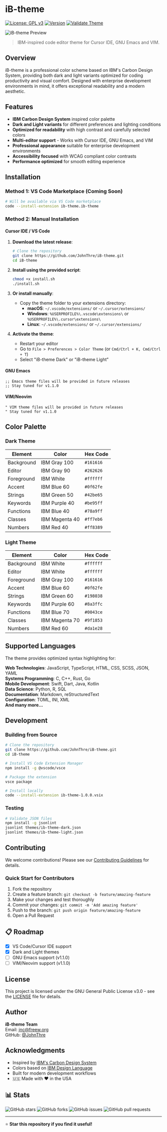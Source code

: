 # iB-theme

[![License: GPL v3](https://img.shields.io/badge/License-GPLv3-blue.svg)](https://www.gnu.org/licenses/gpl-3.0)
[![Version](https://img.shields.io/badge/version-1.0.0-green.svg)](https://github.com/JohnThre/iB-theme/releases)
[![Validate Theme](https://github.com/JohnThre/iB-theme/workflows/Validate%20Theme/badge.svg)](https://github.com/JohnThre/iB-theme/actions)

![iB-theme Preview](https://imgur.com/BpeOoAK.png)

> IBM-inspired code editor theme for Cursor IDE, GNU Emacs and VIM.

## Overview

iB-theme is a professional color scheme based on IBM's Carbon Design System, providing both dark and light variants optimized for coding productivity and visual comfort. Designed with enterprise development environments in mind, it offers exceptional readability and a modern aesthetic.

## Features

- **IBM Carbon Design System** inspired color palette
- **Dark and Light variants** for different preferences and lighting conditions
- **Optimized for readability** with high contrast and carefully selected colors
- **Multi-editor support** - Works with Cursor IDE, GNU Emacs, and VIM
- **Professional appearance** suitable for enterprise development environments
- **Accessibility focused** with WCAG compliant color contrasts
- **Performance optimized** for smooth editing experience

## Installation

### Method 1: VS Code Marketplace (Coming Soon)
```bash
# Will be available via VS Code marketplace
code --install-extension ib-theme.ib-theme
```

### Method 2: Manual Installation

#### Cursor IDE / VS Code

1. **Download the latest release**:
   ```bash
   # Clone the repository
   git clone https://github.com/JohnThre/iB-theme.git
   cd iB-theme
   ```

2. **Install using the provided script**:
   ```bash
   chmod +x install.sh
   ./install.sh
   ```

3. **Or install manually**:
   - Copy the theme folder to your extensions directory:
     - **macOS**: `~/.vscode/extensions/` or `~/.cursor/extensions/`
     - **Windows**: `%USERPROFILE%\.vscode\extensions\` or `%USERPROFILE%\.cursor\extensions\`
     - **Linux**: `~/.vscode/extensions/` or `~/.cursor/extensions/`

4. **Activate the theme**:
   - Restart your editor
   - Go to `File > Preferences > Color Theme` (or `Cmd/Ctrl + K, Cmd/Ctrl + T`)
   - Select "iB-theme Dark" or "iB-theme Light"

#### GNU Emacs

```elisp
;; Emacs theme files will be provided in future releases
;; Stay tuned for v1.1.0
```

#### VIM/Neovim

```vim
" VIM theme files will be provided in future releases
" Stay tuned for v1.1.0
```

## Color Palette

### Dark Theme
| Element | Color | Hex Code |
|---------|-------|----------|
| Background | IBM Gray 100 | `#161616` |
| Editor | IBM Gray 90 | `#262626` |
| Foreground | IBM White | `#ffffff` |
| Accent | IBM Blue 60 | `#0f62fe` |
| Strings | IBM Green 50 | `#42be65` |
| Keywords | IBM Purple 40 | `#be95ff` |
| Functions | IBM Blue 40 | `#78a9ff` |
| Classes | IBM Magenta 40 | `#ff7eb6` |
| Numbers | IBM Red 40 | `#ff8389` |

### Light Theme
| Element | Color | Hex Code |
|---------|-------|----------|
| Background | IBM White | `#ffffff` |
| Editor | IBM White | `#ffffff` |
| Foreground | IBM Gray 100 | `#161616` |
| Accent | IBM Blue 60 | `#0f62fe` |
| Strings | IBM Green 60 | `#198038` |
| Keywords | IBM Purple 60 | `#8a3ffc` |
| Functions | IBM Blue 70 | `#0043ce` |
| Classes | IBM Magenta 70 | `#9f1853` |
| Numbers | IBM Red 60 | `#da1e28` |

## Supported Languages

The theme provides optimized syntax highlighting for:

**Web Technologies**: JavaScript, TypeScript, HTML, CSS, SCSS, JSON, YAML  
**Systems Programming**: C, C++, Rust, Go  
**Mobile Development**: Swift, Dart, Java, Kotlin  
**Data Science**: Python, R, SQL  
**Documentation**: Markdown, reStructuredText  
**Configuration**: TOML, INI, XML  
**And many more...**

## Development

### Building from Source

```bash
# Clone the repository
git clone https://github.com/JohnThre/iB-theme.git
cd iB-theme

# Install VS Code Extension Manager
npm install -g @vscode/vsce

# Package the extension
vsce package

# Install locally
code --install-extension ib-theme-1.0.0.vsix
```

### Testing

```bash
# Validate JSON files
npm install -g jsonlint
jsonlint themes/ib-theme-dark.json
jsonlint themes/ib-theme-light.json
```

## Contributing

We welcome contributions! Please see our [Contributing Guidelines](CONTRIBUTING.md) for details.

### Quick Start for Contributors

1. Fork the repository
2. Create a feature branch: `git checkout -b feature/amazing-feature`
3. Make your changes and test thoroughly
4. Commit your changes: `git commit -m 'Add amazing feature'`
5. Push to the branch: `git push origin feature/amazing-feature`
6. Open a Pull Request

## 📋 Roadmap

- [x] VS Code/Cursor IDE support
- [x] Dark and Light themes
- [ ] GNU Emacs support (v1.1.0)
- [ ] VIM/Neovim support (v1.1.0)

## License

This project is licensed under the GNU General Public License v3.0 - see the [LICENSE](LICENSE) file for details.

## Author

**iB-theme Team**  
Email: jnc@freew.org  
GitHub: [@JohnThre](https://github.com/JohnThre)

## Acknowledgments

- Inspired by [IBM's Carbon Design System](https://carbondesignsystem.com/)
- Colors based on [IBM Design Language](https://www.ibm.com/design/language/)
- Built for modern development workflows
- 🇺🇸 Made with ❤️ in the USA

## 📊 Stats

![GitHub stars](https://img.shields.io/github/stars/JohnThre/iB-theme?style=social)
![GitHub forks](https://img.shields.io/github/forks/JohnThre/iB-theme?style=social)
![GitHub issues](https://img.shields.io/github/issues/JohnThre/iB-theme)
![GitHub pull requests](https://img.shields.io/github/issues-pr/JohnThre/iB-theme)

---

⭐ **Star this repository if you find it useful!** 